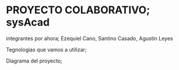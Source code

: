 # PROYECTO COLABORATIVO;  sysAcad
integrantes por ahora; Ezequiel Cano, Santino Casado, Agustin Leyes

Tegnologias que vamos a utilizar;

Diagrama del proyecto;
